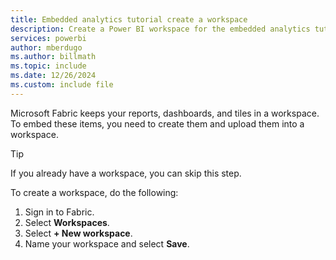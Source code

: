 ```yaml
---
title: Embedded analytics tutorial create a workspace
description: Create a Power BI workspace for the embedded analytics tutorials.
services: powerbi
author: mberdugo
ms.author: billmath
ms.topic: include
ms.date: 12/26/2024
ms.custom: include file
---
```


Microsoft Fabric keeps your reports, dashboards, and tiles in a workspace. To embed these items, you need to create them and upload them into a workspace.

>[!TIP]
>If you already have a workspace, you can skip this step.

To create a workspace, do the following:

1. Sign in to Fabric.
1. Select **Workspaces**.
1. Select **+ New workspace**.
1. Name your workspace and select **Save**.
